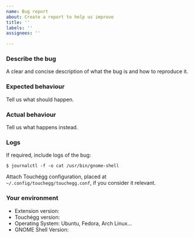 ```yaml
---
name: Bug report
about: Create a report to help us improve
title: ''
labels: ''
assignees: ''

---
```


### Describe the bug

A clear and concise description of what the bug is and how to reproduce it.

### Expected behaviour

Tell us what should happen.

### Actual behaviour

Tell us what happens instead.

### Logs

If required, include logs of the bug:

```
$ journalctl -f -o cat /usr/bin/gnome-shell

```

Attach Touchégg configuration, placed at `~/.config/touchegg/touchegg.conf`, if you consider it
relevant.

### Your environment

 * Extension version:
 * Touchégg version:
 * Operating System: Ubuntu, Fedora, Arch Linux...
 * GNOME Shell Version:
